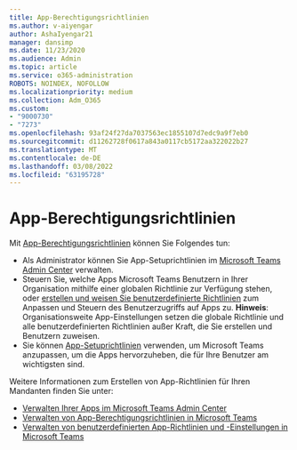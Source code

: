 ```yaml
---
title: App-Berechtigungsrichtlinien
ms.author: v-aiyengar
author: AshaIyengar21
manager: dansimp
ms.date: 11/23/2020
ms.audience: Admin
ms.topic: article
ms.service: o365-administration
ROBOTS: NOINDEX, NOFOLLOW
ms.localizationpriority: medium
ms.collection: Adm_O365
ms.custom:
- "9000730"
- "7273"
ms.openlocfilehash: 93af24f27da7037563ec1855107d7edc9a9f7eb0
ms.sourcegitcommit: d11262728f0617a843a0117cb5172aa322022b27
ms.translationtype: MT
ms.contentlocale: de-DE
ms.lasthandoff: 03/08/2022
ms.locfileid: "63195728"
---
```

# <a name="app-permission-policies"></a>App-Berechtigungsrichtlinien

Mit [App-Berechtigungsrichtlinien](https://docs.microsoft.com/microsoftteams/teams-app-permission-policies) können Sie Folgendes tun:
- Als Administrator können Sie App-Setuprichtlinien im [Microsoft Teams Admin Center](https://admin.teams.microsoft.com/policies/app-permission) verwalten.
- Steuern Sie, welche Apps Microsoft Teams Benutzern in Ihrer Organisation mithilfe einer globalen Richtlinie zur Verfügung stehen, oder [erstellen und weisen Sie benutzerdefinierte Richtlinien](https://docs.microsoft.com/microsoftteams/teams-app-permission-policies#create-a-custom-app-permission-policy) zum Anpassen und Steuern des Benutzerzugriffs auf Apps zu. 
**Hinweis**: Organisationsweite App-Einstellungen setzen die globale Richtlinie und alle benutzerdefinierten Richtlinien außer Kraft, die Sie erstellen und Benutzern zuweisen.
- Sie können [App-Setuprichtlinien](https://docs.microsoft.com/microsoftteams/teams-app-setup-policies) verwenden, um Microsoft Teams anzupassen, um die Apps hervorzuheben, die für Ihre Benutzer am wichtigsten sind. 


Weitere Informationen zum Erstellen von App-Richtlinien für Ihren Mandanten finden Sie unter:
- [Verwalten Ihrer Apps im Microsoft Teams Admin Center](https://docs.microsoft.com/MicrosoftTeams/manage-apps)
- [Verwalten von App-Berechtigungsrichtlinien in Microsoft Teams](https://docs.microsoft.com/microsoftteams/teams-app-permission-policies)
- [Verwalten von benutzerdefinierten App-Richtlinien und -Einstellungen in Microsoft Teams](https://docs.microsoft.com/MicrosoftTeams/teams-custom-app-policies-and-settings)

